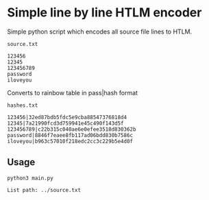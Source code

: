 # Simple line by line HTLM encoder 

Simple python script which encodes all source file lines to HTLM.

```
source.txt

123456
12345
123456789
password
iloveyou
```
Converts to rainbow table in
pass|hash format
```
hashes.txt

123456|32ed87bdb5fdc5e9cba88547376818d4
12345|7a21990fcd3d759941e45c490f143d5f
123456789|c22b315c040ae6e0efee3518d830362b
password|8846f7eaee8fb117ad06bdd830b7586c
iloveyou|b963c57010f218edc2cc3c229b5e4d0f
```

## Usage

```
python3 main.py

List path: ../source.txt
```
